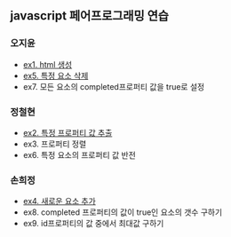 ## javascript 페어프로그래밍 연습

### 오지윤
- [ex1. html 생성](https://github.com/heejung-gjt/pair-programming/blob/master/ex1.js)       
- [ex5. 특정 요소 삭제](https://github.com/heejung-gjt/pair-programming/blob/master/ex5.js)       
- ex7. 모든 요소의 completed프로퍼티 값을 true로 설정       

### 정철현
- [ex2. 특정 프로퍼티 값 추출](https://github.com/heejung-gjt/pair-programming/blob/master/ex2.js)   
- ex3. 프로퍼티 정렬   
- ex6. 특정 요소의 프로퍼티 값 반전        

### 손희정
- [ex4. 새로운 요소 추가](https://github.com/heejung-gjt/pair-programming/blob/master/ex4.js)       
- ex8. completed 프로퍼티의 값이 true인 요소의 갯수 구하기        
- ex9. id프로퍼티의 값 중에서 최대값 구하기      